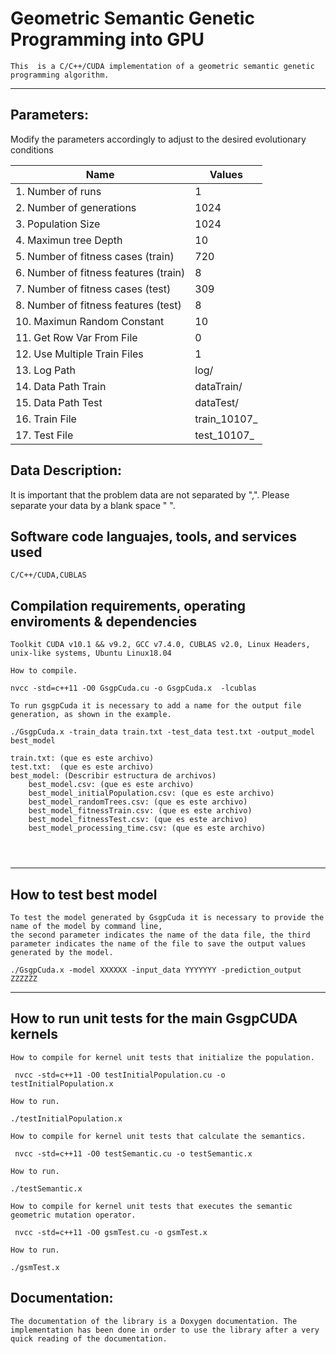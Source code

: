 # Geometric Semantic Genetic Programming into GPU
```
This  is a C/C++/CUDA implementation of a geometric semantic genetic programming algorithm.
```
***
## Parameters:  

Modify the parameters accordingly to adjust to the desired evolutionary conditions

| Name     								| Values   |
| -------- 								| -------- |
|1.  Number of runs						| 1
|2.  Number of generations				| 1024
|3.  Population Size					| 1024
|4.  Maximun tree Depth					| 10
|5.  Number of fitness cases (train)	| 720
|6.  Number of fitness features (train)	| 8
|7.  Number of fitness cases (test)		| 309
|8.  Number of fitness features (test)	| 8
|10. Maximun Random Constant			| 10
|11. Get Row Var From File              | 0
|12. Use Multiple Train Files           | 1
|13. Log Path                           | log/
|14. Data Path Train                    | dataTrain/
|15. Data Path Test                     | dataTest/
|16. Train File                         | train_10107_
|17. Test File                          | test_10107_

## Data Description:  
It is important that the problem data are not separated by ",". Please separate your data by a blank space " ".

## Software code languajes, tools, and services used
```
C/C++/CUDA,CUBLAS
```
## Compilation requirements, operating enviroments & dependencies 
```
Toolkit CUDA v10.1 && v9.2, GCC v7.4.0, CUBLAS v2.0, Linux Headers, unix-like systems, Ubuntu Linux18.04

How to compile.

nvcc -std=c++11 -O0 GsgpCuda.cu -o GsgpCuda.x  -lcublas

To run gsgpCuda it is necessary to add a name for the output file generation, as shown in the example.

./GsgpCuda.x -train_data train.txt -test_data test.txt -output_model best_model

train.txt: (que es este archivo)
test.txt:  (que es este archivo)
best_model: (Describir estructura de archivos) 
    best_model.csv: (que es este archivo)
    best_model_initialPopulation.csv: (que es este archivo)
    best_model_randomTrees.csv: (que es este archivo)
    best_model_fitnessTrain.csv: (que es este archivo)
    best_model_fitnessTest.csv: (que es este archivo)
    best_model_processing_time.csv: (que es este archivo)
    



```
***

## How to test best model
```
To test the model generated by GsgpCuda it is necessary to provide the name of the model by command line, 
the second parameter indicates the name of the data file, the third parameter indicates the name of the file to save the output values generated by the model.

./GsgpCuda.x -model XXXXXX -input_data YYYYYYY -prediction_output ZZZZZZ

```
***

## How to run unit tests for the main GsgpCUDA kernels
```
How to compile for kernel unit tests that initialize the population.

 nvcc -std=c++11 -O0 testInitialPopulation.cu -o testInitialPopulation.x

How to run.

./testInitialPopulation.x

How to compile for kernel unit tests that calculate the semantics.

 nvcc -std=c++11 -O0 testSemantic.cu -o testSemantic.x 

How to run.

./testSemantic.x 

How to compile for kernel unit tests that executes the semantic geometric mutation operator.

 nvcc -std=c++11 -O0 gsmTest.cu -o gsmTest.x

How to run.

./gsmTest.x
```
## Documentation:
```
The documentation of the library is a Doxygen documentation. The implementation has been done in order to use the library after a very quick reading of the documentation.
```